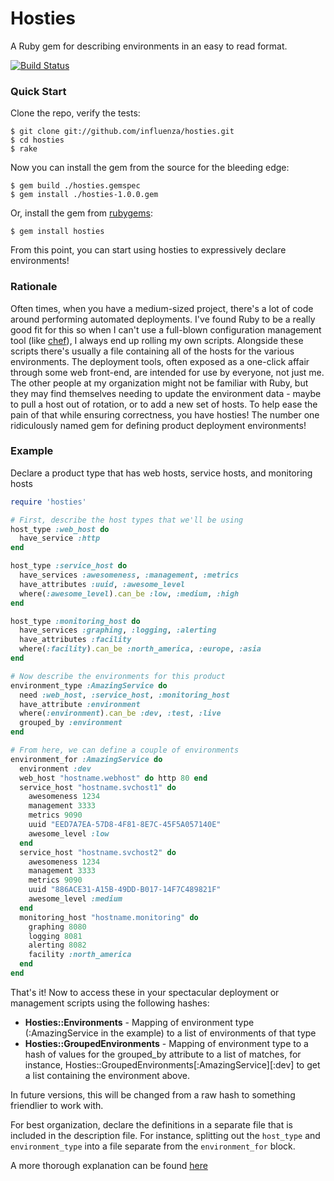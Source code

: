 # Hosties
A Ruby gem for describing environments in an easy to read format.

[![Build Status](https://travis-ci.org/influenza/hosties.png)](https://travis-ci.org/influenza/hosties)

### Quick Start
Clone the repo, verify the tests:

```
$ git clone git://github.com/influenza/hosties.git
$ cd hosties
$ rake
```

Now you can install the gem from the source for the bleeding edge:

```
$ gem build ./hosties.gemspec
$ gem install ./hosties-1.0.0.gem
```

Or, install the gem from [rubygems](http://rubygems.org/gems/hosties):
```
$ gem install hosties
```

From this point, you can start using hosties to expressively declare environments!

### Rationale
Often times, when you have a medium-sized project, there's a lot of code around 
performing automated deployments. I've found Ruby to be a really good fit for this
so when I can't use a full-blown configuration management tool (like [chef](http://www.opscode.com/chef/)), 
I always end up rolling my own scripts. Alongside these scripts there's usually a file 
containing all of the hosts for the various environments. The deployment tools, 
often exposed as a one-click affair through some web front-end, are intended for 
use by everyone, not just me. The other people at my organization might not be 
familiar with Ruby, but they may find themselves needing to update the environment
data - maybe to pull a host out of rotation, or to add a new set of hosts. To help
ease the pain of that while ensuring correctness, you have hosties! The number one 
ridiculously named gem for defining product deployment environments!

### Example

Declare a product type that has web hosts, service hosts, and monitoring hosts
```ruby
require 'hosties'

# First, describe the host types that we'll be using
host_type :web_host do
  have_service :http
end

host_type :service_host do
  have_services :awesomeness, :management, :metrics
  have_attributes :uuid, :awesome_level
  where(:awesome_level).can_be :low, :medium, :high
end

host_type :monitoring_host do
  have_services :graphing, :logging, :alerting
  have_attributes :facility
  where(:facility).can_be :north_america, :europe, :asia
end

# Now describe the environments for this product
environment_type :AmazingService do
  need :web_host, :service_host, :monitoring_host
  have_attribute :environment
  where(:environment).can_be :dev, :test, :live
  grouped_by :environment
end

# From here, we can define a couple of environments
environment_for :AmazingService do
  environment :dev
  web_host "hostname.webhost" do http 80 end
  service_host "hostname.svchost1" do 
    awesomeness 1234
    management 3333
    metrics 9090
    uuid "EED7A7EA-57D8-4F81-8E7C-45F5A057140E"
    awesome_level :low
  end
  service_host "hostname.svchost2" do 
    awesomeness 1234
    management 3333
    metrics 9090
    uuid "886ACE31-A15B-49DD-B017-14F7C489821F"
    awesome_level :medium
  end
  monitoring_host "hostname.monitoring" do
    graphing 8080
    logging 8081
    alerting 8082
    facility :north_america
  end
end
```
That's it! Now to access these in your spectacular deployment or management scripts 
using the following hashes:
- **Hosties::Environments** - Mapping of environment type (:AmazingService in the example) to a list of environments of that type
- **Hosties::GroupedEnvironments** - Mapping of environment type to a hash of values for the grouped_by attribute to a list of matches, for instance, Hosties::GroupedEnvironments[:AmazingService][:dev] to get a list containing the environment above.

In future versions, this will be changed from a raw hash to something friendlier to work with.

For best organization, declare the definitions in a separate file that is included in the
description file. For instance, splitting out the `host_type` and `environment_type` into
a file separate from the `environment_for` block.

A more thorough explanation can be found [here](http://dahlgren.so/projects/2013/05/05/Hosties/)
